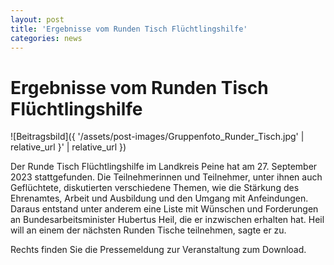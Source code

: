```yaml
---
layout: post
title: 'Ergebnisse vom Runden Tisch Flüchtlingshilfe'
categories: news
---
```



Ergebnisse vom Runden Tisch Flüchtlingshilfe
============================================


![Beitragsbild]({ '/assets/post-images/Gruppenfoto_Runder_Tisch.jpg' | relative_url }' | relative_url })

Der Runde Tisch Flüchtlingshilfe im Landkreis Peine hat am 27\. September 2023 stattgefunden. Die Teilnehmerinnen und Teilnehmer, unter ihnen auch Geflüchtete, diskutierten verschiedene Themen, wie die Stärkung des Ehrenamtes, Arbeit und Ausbildung und den Umgang mit Anfeindungen. Daraus entstand unter anderem eine Liste mit Wünschen und Forderungen an Bundesarbeitsminister Hubertus Heil, die er inzwischen erhalten hat. Heil will an einem der nächsten Runden Tische teilnehmen, sagte er zu.

Rechts finden Sie die Pressemeldung zur Veranstaltung zum Download.

